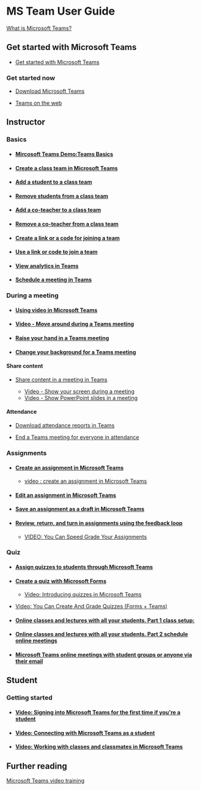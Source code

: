 # MS Team User Guide

[What is Microsoft Teams?](https://support.microsoft.com/en-us/office/video-what-is-microsoft-teams-422bf3aa-9ae8-46f1-83a2-e65720e1a34d?wt.mc_id=otc_microsoft_teams&ui=en-us&rs=en-us&ad=us)

## Get started with Microsoft Teams

- [Get started with Microsoft Teams](https://support.microsoft.com/en-us/office/get-started-with-microsoft-teams-b98d533f-118e-4bae-bf44-3df2470c2b12?ui=en-us&rs=en-us&ad=us)

### Get started now

- [Download Microsoft Teams](https://www.microsoft.com/en-ww/microsoft-teams/download-app)
  
- [Teams on the web](https://teams.microsoft.com/)

## Instructor

### Basics

- #### [Mircosoft Teams Demo:Teams Basics](https://teamsdemo.office.com/)

- #### [Create a class team in Microsoft Teams](https://bit.ly/2Yz9tEo)

- #### [Add a student to a class team](https://bit.ly/2SEVRUt)

- #### [Remove students from a class team](https://bit.ly/2WqeVIc)

- #### [Add a co-teacher to a class team](https://bit.ly/2yIaCiE)

- #### [Remove a co-teacher from a class team](https://bit.ly/3dB4Spm)

- #### [Create a link or a code for joining a team](https://bit.ly/2WUlAtl)

- #### [Use a link or code to join a team](https://bit.ly/2WUlAtl)

- #### [View analytics in Teams](https://bit.ly/2ZpjTXB)

- #### [Schedule a meeting in Teams](https://support.microsoft.com/en-us/office/schedule-a-meeting-in-teams-943507a9-8583-4c58-b5d2-8ec8265e04e5?ui=en-us&rs=en-us&ad=us)

### During a meeting

- #### [Using video in Microsoft Teams](https://support.microsoft.com/en-us/office/using-video-in-microsoft-teams-3647fc29-7b92-4c26-8c2d-8a596904cdae?ui=en-us&rs=en-us&ad=us)

- #### [Video - Move around during a Teams meeting](https://support.office.com/en-us/article/move-around-during-a-teams-meeting-bc428cc5-9ea2-4be5-87b1-ba434481b964)

- #### [Raise your hand in a Teams meeting](https://support.office.com/en-us/article/raise-your-hand-in-a-teams-meeting-bb2dd8e1-e6bd-43a6-85cf-30822667b372)

- #### [Change your background for a Teams meeting](https://support.microsoft.com/en-us/office/change-your-background-for-a-teams-meeting-f77a2381-443a-499d-825e-509a140f4780)

#### Share content

- [Share content in a meeting in Teams](https://support.microsoft.com/en-us/office/share-content-in-a-meeting-in-teams-fcc2bf59-aecd-4481-8f99-ce55dd836ce8?ui=en-us&rs=en-us&ad=us)
  
  - [Video - Show your screen during a meeting](https://support.office.com/en-us/article/show-your-screen-during-a-meeting-90c84e5a-b6fe-4ed4-9687-5923d230d3a7)
  - [Video - Show PowerPoint slides in a meeting](https://support.office.com/en-us/article/tip-show-powerpoint-slides-in-a-meeting-ddfc73dd-b957-4f2b-8e42-ce078f51873c)

#### Attendance
  
- [Download attendance reports in Teams](https://support.office.com/en-us/article/download-attendance-reports-in-teams-ae7cf170-530c-47d3-84c1-3aedac74d310)

- [End a Teams meeting for everyone in attendance](https://support.office.com/en-us/article/end-a-teams-meeting-for-everyone-in-attendance-5051fa72-8470-4a38-99e4-014535208971)

### Assignments

- #### [Create an assignment in Microsoft Teams](https://support.microsoft.com/en-us/office/create-an-assignment-in-microsoft-teams-23c128d0-ec34-4691-9511-661fba8599be)

  - [video : create an assignment in Microsoft Teams](https://support.microsoft.com/en-us/office/create-assignments-b8b7a4b1-e9a7-47ee-b341-285884ca921e?ui=en-US&rs=en-US&ad=US)

- #### [Edit an assignment in Microsoft Teams](https://support.microsoft.com/en-us/office/edit-an-assignment-in-microsoft-teams-382cf4f0-0325-421e-9c7a-6099bd3b5d23)

- #### [Save an assignment as a draft in Microsoft Teams](https://support.microsoft.com/en-us/office/save-an-assignment-as-a-draft-in-microsoft-teams-fed665a0-ddc5-4142-9694-36287f10d76e)

- #### [Review, return, and turn in assignments using the feedback loop](https://support.microsoft.com/en-us/office/review-return-and-turn-in-assignments-using-the-feedback-loop-63e5efdd-be09-47f0-87ea-e8e4bcb45aa4)

  - [VIDEO: You Can Speed Grade Your Assignments](https://youtu.be/nXFoPNCjFKU)

### Quiz

- #### [Assign quizzes to students through Microsoft Teams](https://support.microsoft.com/en-us/office/assign-quizzes-to-students-through-microsoft-teams-61524815-f5fd-4dc1-961d-dc8e680e7ab0#ID0EHBAAA=Assign_a_quiz_)

- #### [Create a quiz with Microsoft Forms](https://support.microsoft.com/en-us/office/create-a-quiz-with-microsoft-forms-a082a018-24a1-48c1-b176-4b3616cdc83d)

  - [Video: Introducing quizzes in Microsoft Teams](https://youtu.be/mywLOUbm228)

- [Video: You Can Create And Grade Quizzes (Forms + Teams)](https://youtu.be/lqv2oDCQJQg)

- #### [Online classes and lectures with all your students. Part 1 class setup:](https://youtu.be/v2DorZg9m20)

- #### [Online classes and lectures with all your students. Part 2 schedule online meetings](https://youtu.be/Jqyg-PSP1AU)

- #### [Microsoft Teams online meetings with student groups or anyone via their email](https://youtu.be/oEtOcXdOUNk)

## Student

### Getting started

- #### [Video: Signing into Microsoft Teams for the first time if you're a student](https://youtu.be/qx8xHpRMFHU)

- #### [Video: Connecting with Microsoft Teams as a student](https://youtu.be/PasT3Q1ZR_I)

- #### [Video: Working with classes and classmates in Microsoft Teams](https://youtu.be/5yT1K34RJo4)

## Further reading

[Microsoft Teams video training](https://support.microsoft.com/en-us/office/microsoft-teams-video-training-4f108e54-240b-4351-8084-b1089f0d21d7?wt.mc_id=otc_home&ui=en-us&rs=en-us&ad=us)
